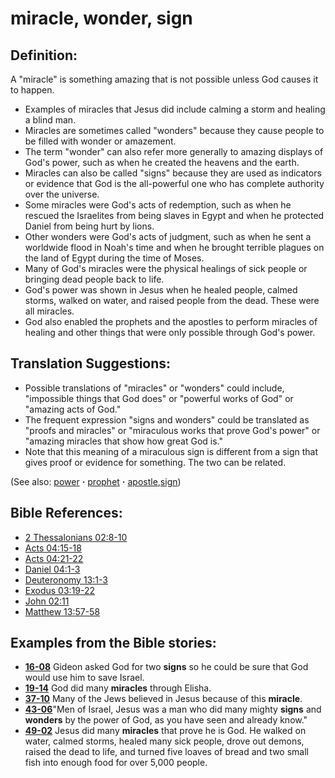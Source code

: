 # miracle, wonder, sign #

## Definition: ##

A "miracle" is something amazing that is not possible unless God causes it to happen.

* Examples of miracles that Jesus did include calming a storm and healing a blind man.
* Miracles are sometimes called "wonders" because they cause people to be filled with wonder or amazement.
* The term "wonder" can also refer more generally to amazing displays of God's power, such as when he created the heavens and the earth.
* Miracles can also be called "signs" because they are used as indicators or evidence that God is the all-powerful one who has complete authority over the universe.
* Some miracles were God's acts of redemption, such as when he rescued the Israelites from being slaves in Egypt and when he protected Daniel from being hurt by lions.
* Other wonders were God's acts of judgment, such as when he sent a worldwide flood in Noah's time and when he brought terrible plagues on the land of Egypt during the time of Moses.
* Many of God's miracles were the physical healings of sick people or bringing dead people back to life.
* God's power was shown in Jesus when he healed people, calmed storms, walked on water, and raised people from the dead. These were all miracles.
* God also enabled the prophets and the apostles to perform miracles of healing and other things that were only possible through God's power.

## Translation Suggestions: ##

* Possible translations of "miracles" or "wonders" could include, "impossible things that God does" or "powerful works of God" or "amazing acts of God."
* The frequent expression "signs and wonders" could be translated as "proofs and miracles" or "miraculous works that prove God's power" or "amazing miracles that show how great God is."
* Note that this meaning of a miraculous sign is different from a sign that gives proof or evidence for something. The two can be related.

(See also: [power](../kt/power.md) **·** [prophet](../kt/prophet.md) **·** [apostle](../kt/apostle.md),[sign](../kt/sign.md))

## Bible References: ##

* [2 Thessalonians 02:8-10](https://door43.org/en/bible/notes/2th/02/08)
* [Acts 04:15-18](https://door43.org/en/bible/notes/act/04/15)
* [Acts 04:21-22](https://door43.org/en/bible/notes/act/04/21)
* [Daniel 04:1-3](https://door43.org/en/bible/notes/dan/04/01)
* [Deuteronomy 13:1-3](https://door43.org/en/bible/notes/deu/13/01)
* [Exodus 03:19-22](https://door43.org/en/bible/notes/exo/03/19)
* [John 02:11](https://door43.org/en/bible/notes/jhn/02/11)
* [Matthew 13:57-58](https://door43.org/en/bible/notes/mat/13/57)

## Examples from the Bible stories: ##

* __[16-08](https://door43.org/en/obs/notes/frames/16-08)__ Gideon asked God for two __signs__  so he could be sure that God would use him to save Israel.
* __[19-14](https://door43.org/en/obs/notes/frames/19-14)__ God did many __miracles__  through Elisha.
* __[37-10](https://door43.org/en/obs/notes/frames/37-10)__ Many of the Jews believed in Jesus because of this __miracle__.
* __[43-06](https://door43.org/en/obs/notes/frames/43-06)__"Men of Israel, Jesus was a man who did many mighty __signs__  and __wonders__  by the power of God, as you have seen and already know."
* __[49-02](https://door43.org/en/obs/notes/frames/49-02)__ Jesus did many __miracles__  that prove he is God. He walked on water, calmed storms, healed many sick people, drove out demons, raised the dead to life, and turned five loaves of bread and two small fish into enough food for over 5,000 people.


